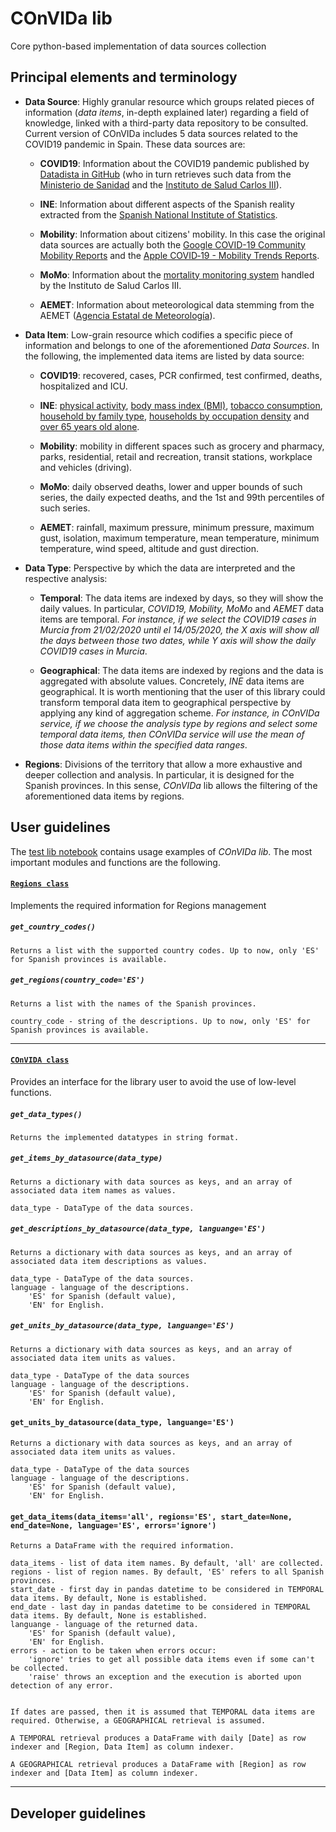 # COnVIDa lib
Core python-based implementation of data sources collection

## Principal elements and terminology
 
* **Data Source**: Highly granular resource which groups related pieces of information (_data items_, in-depth explained later) regarding a field of knowledge, linked with a third-party data repository to be consulted.
Current version of COnVIDa includes 5 data sources related to the COVID19 pandemic in Spain. These data sources are:

    * **COVID19**: Information about the COVID19  pandemic published by [Datadista in GitHub](https://github.com/datadista/datasets/tree/master/COVID%2019) (who in turn retrieves such data from the [Ministerio de Sanidad](https://www.mscbs.gob.es/) and the [Instituto de Salud Carlos III](https://www.isciii.es/)).
    
    * **INE**: Information about different aspects of the Spanish reality extracted from the [Spanish National Institute of Statistics](https://www.ine.es/).
    
    * **Mobility**: Information about citizens' mobility. In this case the original data sources are actually both the [Google COVID-19 Community Mobility Reports](https://www.google.com/covid19/mobility/) and the [Apple COVID‑19 - Mobility Trends Reports](https://www.apple.com/covid19/mobility).

    * **MoMo**: Information about the [mortality monitoring system](https://momo.isciii.es/public/momo/dashboard/momo_dashboard.html) handled by the Instituto de Salud Carlos III. 

    * **AEMET**: Information about meteorological data stemming from the AEMET ([Agencia Estatal de Meteorología](https://opendata.aemet.es/)). 


* **Data Item**: Low-grain resource which codifies a specific piece of information and belongs to one of the aforementioned _Data Sources_. In the following, the implemented data items are listed by data source:

    * **COVID19**: recovered, cases, PCR confirmed, test confirmed, deaths, hospitalized and ICU.
    
    * **INE**: [physical activity](https://www.ine.es/jaxi/Tabla.htm?path=/t15/p419/a2017/p06/l0/&file=04013.px), [body mass index (BMI)](https://www.ine.es/jaxi/Tabla.htm?path=/t15/p420/a2014/p06/l0/&file=01004.px), [tobacco consumption](https://www.ine.es/jaxi/Tabla.htm?path=/t15/p419/a2011/p06/&file=06020.px), [household by family type](https://www.ine.es/jaxi/Tabla.htm?path=/t20/p274/serie/def/p02/l0/&file=02007.px), [households by occupation density](https://www.ine.es/jaxi/Tabla.htm?path=/t20/p274/serie/def/p05/l0/&file=03011.px) and [over 65 years old alone](https://www.ine.es/jaxi/Tabla.htm?path=/t20/p274/serie/def/p02/l0/&file=02014.px).
    
    * **Mobility**: mobility in different spaces such as grocery and pharmacy, parks, residential, retail and recreation, transit stations, workplace and vehicles (driving).

    * **MoMo**: daily observed deaths, lower and upper bounds of such series, the daily expected deaths, and the 1st and 99th percentiles of such series.

    * **AEMET**: rainfall, maximum pressure, minimum pressure, maximum gust, isolation, maximum temperature, mean temperature, minimum temperature, wind speed, altitude and gust direction.


* **Data Type**: Perspective by which the data are interpreted and the respective analysis:

    * **Temporal**: The data items are indexed by days, so they will show the daily values. In particular, _COVID19, Mobility, MoMo_ and _AEMET_ data items are temporal. _For instance, if we select the COVID19 cases in Murcia from 21/02/2020 until el 14/05/2020, the X axis will show all the days between those two dates, while Y axis will show the daily COVID19 cases in Murcia_. 
    
    
    * **Geographical**: The data items are indexed by regions and the data is aggregated with absolute values. Concretely, _INE_ data items are geographical. It is worth mentioning that the user of this library could transform temporal data item to geographical perspective by applying any kind of aggregation scheme.  _For instance, in COnVIDa service, if we choose the analysis type by regions and select some temporal data items, then COnVIDa service will use the mean of those data items within the specified data ranges_. 


* **Regions**: Divisions of the territory that allow a more exhaustive and deeper collection and analysis. In particular, it is designed for the Spanish provinces. In this sense, _COnVIDa_ lib allows the filtering of the aforementioned data items by regions.


## User guidelines

The [test lib notebook](https://github.com/CyberDataLab/COnVIDa-lib/blob/master/lib/test_lib.ipynb) contains usage examples of _COnVIDa lib_. The most important modules and functions are the following.

#### [`Regions class`](https://github.com/CyberDataLab/COnVIDa-lib/blob/master/lib/regions.py)
Implements the required information for Regions management

##### `get_country_codes()` 
    Returns a list with the supported country codes. Up to now, only 'ES' for Spanish provinces is available. 


##### `get_regions(country_code='ES')` 
    Returns a list with the names of the Spanish provinces.

    country_code - string of the descriptions. Up to now, only 'ES' for Spanish provinces is available.

***

#### [`COnVIDA class`](https://github.com/CyberDataLab/COnVIDa-lib/blob/master/lib/convida.py)
Provides an interface for the library user to avoid the use of low-level functions.

##### `get_data_types()`
    Returns the implemented datatypes in string format.

##### `get_items_by_datasource(data_type)`
    Returns a dictionary with data sources as keys, and an array of associated data item names as values.
    
    data_type - DataType of the data sources.

##### `get_descriptions_by_datasource(data_type, languange='ES')`

    Returns a dictionary with data sources as keys, and an array of associated data item descriptions as values.

    data_type - DataType of the data sources.
    language - language of the descriptions. 
        'ES' for Spanish (default value),
        'EN' for English.

##### `get_units_by_datasource(data_type, languange='ES')`
    Returns a dictionary with data sources as keys, and an array of associated data item units as values.
    
    data_type - DataType of the data sources
    language - language of the descriptions. 
        'ES' for Spanish (default value),
        'EN' for English.

#### `get_units_by_datasource(data_type, languange='ES')`
    Returns a dictionary with data sources as keys, and an array of associated data item units as values.
    
    data_type - DataType of the data sources
    language - language of the descriptions. 
        'ES' for Spanish (default value),
        'EN' for English.

#### `get_data_items(data_items='all', regions='ES', start_date=None, end_date=None, language='ES', errors='ignore')`
    Returns a DataFrame with the required information. 

    data_items - list of data item names. By default, 'all' are collected.
    regions - list of region names. By default, 'ES' refers to all Spanish provinces.
    start_date - first day in pandas datetime to be considered in TEMPORAL data items. By default, None is established.
    end_date - last day in pandas datetime to be considered in TEMPORAL data items. By default, None is established.
    languange - language of the returned data. 
        'ES' for Spanish (default value),
        'EN' for English.
    errors - action to be taken when errors occur:
        'ignore' tries to get all possible data items even if some can't be collected.
        'raise' throws an exception and the execution is aborted upon detection of any error. 


    If dates are passed, then it is assumed that TEMPORAL data items are required. Otherwise, a GEOGRAPHICAL retrieval is assumed.

    A TEMPORAL retrieval produces a DataFrame with daily [Date] as row indexer and [Region, Data Item] as column indexer.

    A GEOGRAPHICAL retrieval produces a DataFrame with [Region] as row indexer and [Data Item] as column indexer.




***

## Developer guidelines
